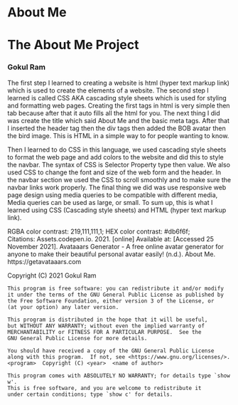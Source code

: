 # 
# About Me
  <h1>The About Me Project</h1>

  <h3> Gokul Ram </h3>
  <link [![Netlify Status](https://api.netlify.com/api/v1/badges/ce1d626d-34e0-4722-bc63-a8bc1e228c02/deploy-status)](https://app.netlify.com/sites/the-about-me-agokulram1/deploys) </link>

<p>
The first step I learned to creating a website is html (hyper text markup link) which is used to create the elements of a website. The second step I learned is called CSS AKA cascading style sheets which is used for styling and formatting web pages. Creating the first tags in html is very simple <DOC> then tab because after that it auto fills all the html for you. The next thing I did was create the title which said About Me and the basic meta tags. After that I inserted the header tag then the div tags then added the BOB avatar then the bird image. This is HTML in a simple way to for people wanting to know.

Then I learned to do CSS in this language, we used cascading style sheets to format the web page and add colors to the website and did this to style the navbar. The syntax of CSS is Selector Property type then value. We also used CSS to change the font and size of the web form and the header. In the navbar section we used the CSS to scroll smoothly and to make sure the navbar links work properly. The final thing we did was use responsive web page design using media queries to be compatible with different media, Media queries can be used as large, or small. To sum up, this is what I learned using CSS (Cascading style sheets) and HTML (hyper text markup link).
</p>

<section>
<body>
RGBA color contrast: 219,111,111,1;
HEX color contrast: #db6f6f;
</body>
</section>
Citations:
Assets.codepen.io. 2021. [online] Available at: <https://assets.codepen.io/385852/logo-96X96.svg> [Accessed 25 November 2021].
Avataaars Generator - A free online avatar generator for anyone to make their beautiful personal avatar easily! (n.d.). About Me. https://getavataaars.com
<p>
<This program is for a website called About Me>
    Copyright (C) 2021  Gokul Ram

    This program is free software: you can redistribute it and/or modify
    it under the terms of the GNU General Public License as published by
    the Free Software Foundation, either version 3 of the License, or
    (at your option) any later version.

    This program is distributed in the hope that it will be useful,
    but WITHOUT ANY WARRANTY; without even the implied warranty of
    MERCHANTABILITY or FITNESS FOR A PARTICULAR PURPOSE.  See the
    GNU General Public License for more details.

    You should have received a copy of the GNU General Public License
    along with this program.  If not, see <https://www.gnu.org/licenses/>.
    <program>  Copyright (C) <year>  <name of author>
    
    This program comes with ABSOLUTELY NO WARRANTY; for details type `show w'.
    This is free software, and you are welcome to redistribute it
    under certain conditions; type `show c' for details.
</p>
